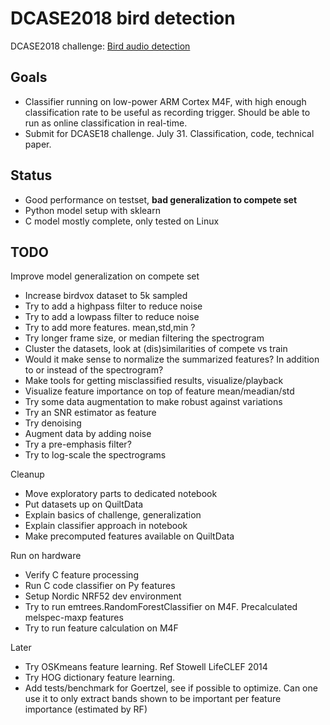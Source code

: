 # DCASE2018 bird detection

DCASE2018 challenge: [Bird audio detection](http://dcase.community/challenge2018/task-bird-audio-detection)

## Goals

* Classifier running on low-power ARM Cortex M4F,
with high enough classification rate to be useful as recording trigger.
Should be able to run as online classification in real-time.
* Submit for DCASE18 challenge. July 31. Classification, code, technical paper. 

## Status

* Good performance on testset, **bad generalization to compete set**
* Python model setup with sklearn
* C model mostly complete, only tested on Linux

## TODO

Improve model generalization on compete set

* Increase birdvox dataset to 5k sampled
* Try to add a highpass filter to reduce noise
* Try to add a lowpass filter to reduce noise
* Try to add more features. mean,std,min ?
* Try longer frame size, or median filtering the spectrogram
* Cluster the datasets, look at (dis)similarities of compete vs train
* Would it make sense to normalize the summarized features?
In addition to or instead of the spectrogram?
* Make tools for getting misclassified results, visualize/playback
* Visualize feature importance on top of feature mean/meadian/std
* Try some data augmentation to make robust against variations
* Try an SNR estimator as feature
* Try denoising
* Augment data by adding noise
* Try a pre-emphasis filter?
* Try to log-scale the spectrograms

Cleanup

* Move exploratory parts to dedicated notebook
* Put datasets up on QuiltData
* Explain basics of challenge, generalization
* Explain classifier approach in notebook
* Make precomputed features available on QuiltData

Run on hardware

* Verify C feature processing
* Run C code classifier on Py features
* Setup Nordic NRF52 dev environment
* Try to run emtrees.RandomForestClassifier on M4F. Precalculated melspec-maxp features
* Try to run feature calculation on M4F

Later

* Try OSKmeans feature learning. Ref Stowell LifeCLEF 2014
* Try HOG dictionary feature learning.
* Add tests/benchmark for Goertzel, see if possible to optimize.
Can one use it to only extract bands shown to be important per feature importance (estimated by RF)



